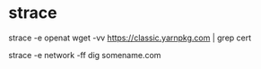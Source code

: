 # strace

strace -e openat wget -vv https://classic.yarnpkg.com | grep cert

strace -e network -ff dig somename.com
